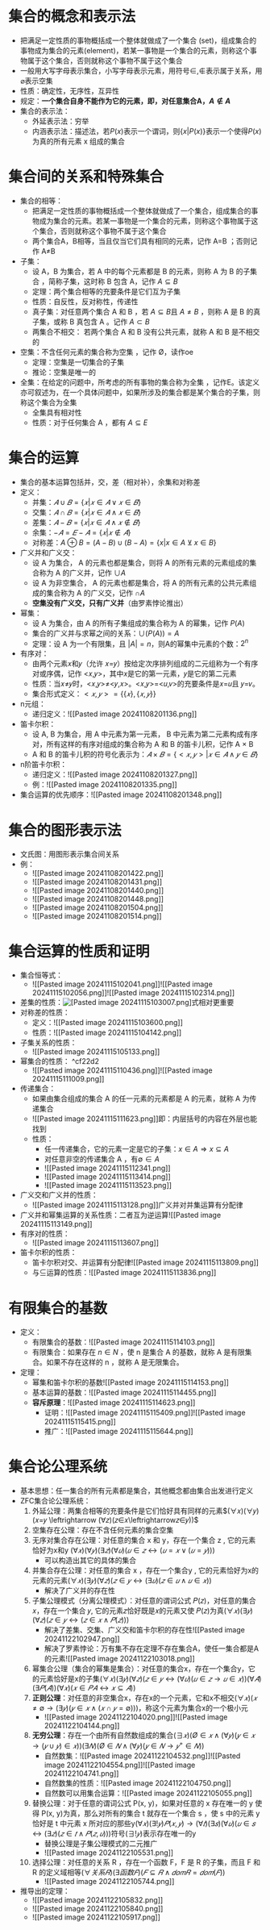 # 集合的概念和表示法
- 把满足一定性质的事物概括成一个整体就做成了一个集合 (set)，组成集合的事物成为集合的元素(element)，若某一事物是一个集合的元素，则称这个事物属于这个集合，否则就称这个事物不属于这个集合
- 一般用大写字母表示集合，小写字母表示元素，用符号$\in,\notin$表示属于关系，用$\varnothing$表示空集
- 性质：确定性，无序性，互异性
- 规定：**一个集合自身不能作为它的元素，即，对任意集合A，$A \notin A$**
- 集合的表示法：
	- 外延表示法：穷举
	- 内涵表示法：描述法，若$P(x)$表示一个谓词，则$\{x|P(x)\}$表示一个使得$P(x)$为真的所有元素 x 组成的集合
# 集合间的关系和特殊集合
- 集合的相等：
	- 把满足一定性质的事物概括成一个整体就做成了一个集合，组成集合的事物成为集合的元素。若某一事物是一个集合的元素，则称这个事物属于这个集合，否则就称这个事物不属于这个集合
	- 两个集合A，B相等，当且仅当它们具有相同的元素，记作 A=B ；否则记作 A$\neq$B
- 子集：
	- 设 A，B 为集合，若 A 中的每个元素都是 B 的元素，则称 A 为 B 的子集合 ，简称子集，这时称 B 包含 A，记作 $A\subseteq B$
	- 定理：两个集合相等的充要条件是它们互为子集
	- 性质：自反性，反对称性，传递性
	- 真子集：对任意两个集合 A 和 B ，若 $A\subseteq B$且 $A\neq B$ ，则称 A 是 B 的真子集，或称 B 真包含 A 。记作 $A\subset B$
	- 两集合不相交： 若两个集合 A 和 B 没有公共元素，就称 A 和 B 是不相交的
- 空集：不含任何元素的集合称为空集 ，记作 Ø，读作oe
	- 定理：空集是一切集合的子集
	- 推论：空集是唯一的
- 全集：在给定的问题中，所考虑的所有事物的集合称为全集 ，记作E。该定义亦可叙述为，在一个具体问题中，如果所涉及的集合都是某个集合的子集，则称这个集合为全集
	- 全集具有相对性
	- 性质：对于任何集合 A ，都有 $A\subseteq E$
# 集合的运算
- 集合的基本运算包括并，交，差（相对补），余集和对称差
- 定义：
	- 并集：$𝐴∪𝐵=\{𝑥|𝑥∈𝐴∨𝑥∈𝐵\}$
	- 交集：$𝐴∩𝐵=\{𝑥|𝑥∈𝐴∧𝑥∈𝐵\}$
	- 差集：$𝐴−𝐵=\{𝑥|𝑥∈𝐴∧𝑥∉𝐵\}$
	- 余集：$−𝐴=𝐸−𝐴=\{𝑥|𝑥∉𝐴\}$
	- 对称差：$A\oplus B=(A-B)\cup(B-A)=\{x|x\in A {\veebar} x\in B\}$
- 广义并和广义交：
	- 设 A 为集合， A 的元素也都是集合，则将 A 的所有元素的元素组成的集合称为 A 的广义并，记作 $\cup A$
	- 设 A 为非空集合， A 的元素也都是集合，将 A 的所有元素的公共元素组成的集合称为 A 的广义交，记作 $\cap A$ 
	- **空集没有广义交，只有广义并**（由罗素悖论推出）
- 幂集：
	- 设 A 为集合，由 A 的所有子集组成的集合称为 A 的幂集，记作 $P(A)$
	- 集合的广义并与求幂之间的关系：$\cup(P(A))=A$
	- 定理：设 A 为一个有限集，且 $|A|=n$，则A的幂集中元素的个数：$2^n$
- 有序对：
	- 由两个元素𝑥和𝑦（允许 𝑥=𝑦）按给定次序排列组成的二元组称为一个有序对或序偶，记作 <𝑥,𝑦>，其中𝑥是它的第一元素，𝑦是它的第二元素
	- 性质：当𝑥≠𝑦时，<𝑥,𝑦>≠<𝑦,𝑥>。<𝑥,𝑦>=<𝑢,𝑣>的充要条件是𝑥=𝑢且 𝑦=𝑣。
	- 集合形式定义：$<𝑥,𝑦> =\{\{𝑥\},\{𝑥,𝑦\}\}$
- n元组：
	- 递归定义：![[Pasted image 20241108201136.png]]
- 笛卡尔积：
	- 设 A, B 为集合，用 A 中元素为第一元素， B 中元素为第二元素构成有序对，所有这样的有序对组成的集合称为 A 和 B 的笛卡儿积，记作 A × B
	- A 和 B 的笛卡儿积的符号化表示为：$𝐴×𝐵=\{<𝑥,𝑦>|𝑥∈𝐴∧𝑦∈𝐵\}$
- n阶笛卡尔积：
	- 递归定义：![[Pasted image 20241108201327.png]]
	- 例：![[Pasted image 20241108201335.png]]
- 集合运算的优先顺序：![[Pasted image 20241108201348.png]]
# 集合的图形表示法
- 文氏图：用图形表示集合间关系
- 例：
	- ![[Pasted image 20241108201422.png]]
	- ![[Pasted image 20241108201431.png]]
	- ![[Pasted image 20241108201440.png]]
	- ![[Pasted image 20241108201448.png]]
	- ![[Pasted image 20241108201504.png]]
	- ![[Pasted image 20241108201514.png]]
# 集合运算的性质和证明
- 集合恒等式：
	- ![[Pasted image 20241115102041.png]]![[Pasted image 20241115102056.png]]![[Pasted image 20241115102314.png]]
- 差集的性质：![[Pasted image 20241115103007.png]](2)式相对更重要
- 对称差的性质：
	- 定义：![[Pasted image 20241115103600.png]]
	- 性质：![[Pasted image 20241115104142.png]]
- 子集关系的性质：
	- ![[Pasted image 20241115105133.png]]
- 幂集合的性质： ^cf22d2
	- ![[Pasted image 20241115110436.png]]![[Pasted image 20241115111009.png]]
- 传递集合：
	- 如果由集合组成的集合 A 的任一元素的元素都是 A 的元素，就称 A 为传递集合
	- ![[Pasted image 20241115111623.png]]即：内层括号的内容在外层也能找到
	- 性质：
		- 任一传递集合，它的元素一定是它的子集：$x\in A\Rightarrow x\subseteq A$
		- 对任意非空的传递集合 A ，有$\emptyset \in A$ 
		- ![[Pasted image 20241115112341.png]]
		- ![[Pasted image 20241115113414.png]]
		- ![[Pasted image 20241115113523.png]]
- 广义交和广义并的性质：
	- ![[Pasted image 20241115113128.png]]广义并对并集运算有分配律
- 广义并和幂集运算的关系性质：二者互为逆运算![[Pasted image 20241115113149.png]]
- 有序对的性质：
	- ![[Pasted image 20241115113607.png]]
- 笛卡尔积的性质：
	- 笛卡尔积对交、并运算有分配律![[Pasted image 20241115113809.png]]
	- 与$\subseteq$运算的性质：![[Pasted image 20241115113836.png]]
# 有限集合的基数
- 定义：
	- 有限集合的基数：![[Pasted image 20241115114103.png]]
	- 有限集合：如果存在 $n\in N$ ，使 n 是集合 A 的基数，就称 A 是有限集合。如果不存在这样的 n ，就称 A 是无限集合。
- 定理：
	- 幂集和笛卡尔积的基数![[Pasted image 20241115114153.png]]
	- 基本运算的基数：![[Pasted image 20241115114455.png]]
	- **容斥原理**：![[Pasted image 20241115114623.png]]
		- 证明：![[Pasted image 20241115115409.png]]![[Pasted image 20241115115415.png]]
		- 推广：![[Pasted image 20241115115644.png]]

# 集合论公理系统
- 基本思想：任一集合的所有元素都是集合，其他概念都由集合出发进行定义
- ZFC集合论公理系统：
	1. 外延公理：两集合相等的充要条件是它们恰好具有同样的元素$(∀𝑥)(∀𝑦)(𝑥=𝑦 \leftrightarrow (∀𝑧)(𝑧∈𝑥\leftrightarrow𝑧∈𝑦))$
	2. 空集存在公理：存在不含任何元素的集合空集
	3. 无序对集合存在公理：对任意的集合 x 和 y，存在一个集合 z , 它的元素恰好为x和y $(∀𝑥)(∀𝑦)(∃𝑧)(∀𝑢)(𝑢∈𝑧\leftrightarrow(𝑢=𝑥∨(𝑢=𝑦)))$
		- 可以构造出其它的具体的集合
	4. 并集合存在公理：对任意的集合 x ，存在一个集合y , 它的元素恰好为x的元素的元素$(∀𝑥)(∃𝑦)(∀𝑧)(𝑧∈𝑦\leftrightarrow(∃𝑢)(𝑧∈𝑢∧𝑢∈𝑥))$
		- 解决了广义并的存在性
	5. 子集公理模式（分离公理模式）：对任意的谓词公式 𝑃(𝑧)，对任意的集合𝑥，存在一个集合 𝑦, 它的元素𝑧恰好既是𝑥的元素又使 𝑃(𝑧)为真$(∀𝑥)(∃𝑦)(∀𝑧)(𝑧∈𝑦\leftrightarrow(𝑧∈𝑥∧𝑃(𝑧)))$
		- 解决了差集、交集、广义交和笛卡尔积的存在性![[Pasted image 20241122102947.png]]
		- 解决了罗素悖论：万有集不存在定理不存在集合A，使任一集合都是A的元素![[Pasted image 20241122103018.png]]
	6. 幂集合公理（集合的幂集是集合）：对任意的集合x，存在一个集合y，它的元素恰好是x的子集$(∀𝑥)(∃𝑦)(∀𝑧)(𝑧∈𝑦↔(∀𝑢)(𝑢∈𝑧→𝑢∈𝑥))(∀𝐴)(∃𝑃(𝐴))(∀𝑥)(𝑥∈𝑃𝐴↔𝑥⊆𝐴))$
	7. **正则公理**：对任意的非空集合x，存在x的一个元素，它和x不相交$(∀𝑥)(𝑥≠∅→(∃𝑦)(𝑦∈𝑥∧(𝑥∩𝑦=∅)))$，称这个元素为集合x的一个极小元
		- ![[Pasted image 20241122104020.png]]![[Pasted image 20241122104144.png]]
	8. **无穷公理**：存在一个由所有自然数组成的集合$(∃𝑥)(Ø∈𝑥∧(∀𝑦)(𝑦∈𝑥→(𝑦∪𝑦)∈𝑥))(∃𝑁)(Ø∈𝑁∧(∀𝑦)(𝑦∈𝑁→𝑦^+∈𝑁))$
		- 自然数集：![[Pasted image 20241122104532.png]]![[Pasted image 20241122104554.png]]![[Pasted image 20241122104741.png]]
		- 自然数集的性质：![[Pasted image 20241122104750.png]]
		- 自然数可以用集合运算：![[Pasted image 20241122105055.png]]
	9. 替换公理：对于任意的谓词公式 P(x, y)，如果对任意的 x 存在唯一的 y 使得 P(x, y)为真，那么对所有的集合 t 就存在一个集合 s ，使 s 中的元素 y 恰好是 t 中元素 x 所对应的那些y$(∀𝑥)(∃!𝑦)𝑃(𝑥,𝑦)→(∀𝑡)(∃𝑠)(∀𝑢)(𝑢∈𝑠\leftrightarrow(∃𝑧)(𝑧∈𝑡∧𝑃(𝑧,𝑢)))$符号$(∃!𝑦)$表示存在唯一的y
		- 替换公理是子集公理模式的二元推广
		- ![[Pasted image 20241122105531.png]]
	10. 选择公理：对任意的关系 R ，存在一个函数 F，F 是 R 的子集，而且 F 和 R 的定义域相等$(∀关系𝑅)(∃函数𝐹)(𝐹⊆𝑅∧𝑑𝑜𝑚𝑅=𝑑𝑜𝑚(𝐹))$
		- ![[Pasted image 20241122105744.png]]
- 推导出的定理：
	- ![[Pasted image 20241122105832.png]]
	- ![[Pasted image 20241122105840.png]]
	- ![[Pasted image 20241122105917.png]]

